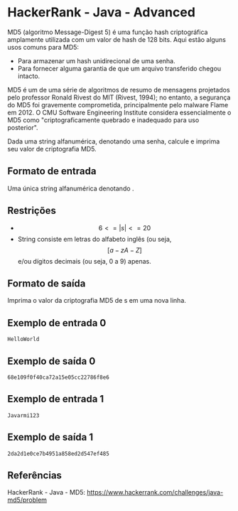 # HackerRank - Java - Advanced

MD5 (algoritmo Message-Digest 5) é uma função hash criptográfica amplamente utilizada
com um valor de hash de 128 bits. Aqui estão alguns usos comuns para MD5:
- Para armazenar um hash unidirecional de uma senha.
- Para fornecer alguma garantia de que um arquivo transferido chegou intacto.

MD5 é um de uma série de algoritmos de resumo de mensagens projetados pelo professor Ronald Rivest do MIT (Rivest, 1994);
no entanto, a segurança do MD5 foi gravemente comprometida, principalmente pelo malware Flame em 2012.
O CMU Software Engineering Institute considera essencialmente o MD5 como "criptograficamente quebrado e inadequado
para uso posterior".

Dada uma string alfanumérica, denotando uma senha, calcule e imprima seu valor de criptografia MD5.

## Formato de entrada
Uma única string alfanumérica denotando .


## Restrições
- $$6 <= |s| <= 20$$
- String consiste em letras do alfabeto inglês (ou seja, $$[a -zA -Z]$$ e/ou dígitos decimais
  (ou seja, 0 a 9) apenas.


## Formato de saída
Imprima o valor da criptografia MD5 de s em uma nova linha.


## Exemplo de entrada 0
```HelloWorld```


## Exemplo de saída 0
```68e109f0f40ca72a15e05cc22786f8e6```


## Exemplo de entrada 1
```Javarmi123```


## Exemplo de saída 1
```2da2d1e0ce7b4951a858ed2d547ef485```


## Referências
HackerRank - Java - MD5:
https://www.hackerrank.com/challenges/java-md5/problem